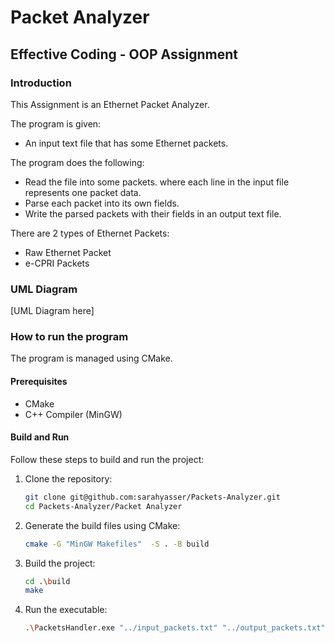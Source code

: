 # Packet Analyzer
## Effective Coding - OOP Assignment

### Introduction

This Assignment is an Ethernet Packet Analyzer.

The program is given:
- An input text file that has some Ethernet packets.

The program does the following:

- Read the file into some packets. where each line in the input file represents one packet data.
- Parse each packet into its own fields.
- Write the parsed packets with their fields in an output text file.

There are 2 types of Ethernet Packets:
- Raw Ethernet Packet
- e-CPRI Packets


### UML Diagram

[UML Diagram here]


### How to run the program
The program is managed using CMake.

#### Prerequisites
- CMake
- C++ Compiler (MinGW)

#### Build and Run

Follow these steps to build and run the project:

1. Clone the repository:

    ```bash
    git clone git@github.com:sarahyasser/Packets-Analyzer.git
    cd Packets-Analyzer/Packet Analyzer
    ```

2. Generate the build files using CMake:
    ```bash
    cmake -G "MinGW Makefiles"  -S . -B build
    ```

3. Build the project:
    ```bash
    cd .\build
    make
    ```
4. Run the executable:
    ```bash
    .\PacketsHandler.exe "../input_packets.txt" "../output_packets.txt"
    ```